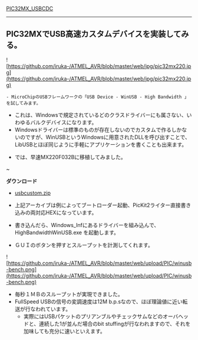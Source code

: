 ﻿[PIC32MX_USBCDC](PIC32MX_USBCDC.md) 


- - - -
## PIC32MXでUSB高速カスタムデバイスを実装してみる。
![https://github.com/iruka-/ATMEL_AVR/blob/master/web/jpg/pic32mx220.jpg](https://github.com/iruka-/ATMEL_AVR/blob/master/web/jpg/pic32mx220.jpg) 


    - MicroChipのUSBフレームワークの「USB Device - WinUSB - High Bandwidth 」を試してみます。
- これは、Windowsで規定されているどのクラスドライバーにも属さない、いわゆるバルクデバイスになります。
- Windowsドライバーは標準のものが存在しないのでカスタムで作るしかないのですが、WinUSBというWindowsに用意されたDLLを呼び出すことで、LibUSBとほぼ同じように手軽にアプリケーションを書くことも出来ます。

<!-- dummy comment line for breaking list -->

- では、早速MX220F032Bに移植してみました。

<!-- dummy comment line for breaking list -->

~


**ダウンロード**
- [usbcustom.zip](https://github.com/iruka-/ATMEL_AVR/blob/master/web/upload/PIC/usbcustom.zip) 

<!-- dummy comment line for breaking list -->

- 上記アーカイブは例によってブートローダー起動、PicKit2ライター直接書き込みの両対応HEXになっています。

<!-- dummy comment line for breaking list -->

- 書き込んだら、Windows_Infにあるドライバーを組み込んで、HighBandwidthWinUSB.exe を起動します。

<!-- dummy comment line for breaking list -->

- ＧＵＩのボタンを押すとスループットを計測してくれます。

<!-- dummy comment line for breaking list -->

![https://github.com/iruka-/ATMEL_AVR/blob/master/web/upload/PIC/winusb-bench.png](https://github.com/iruka-/ATMEL_AVR/blob/master/web/upload/PIC/winusb-bench.png) 

- 毎秒１ＭＢのスループットが実現できました。
- FullSpeed USBの信号の変調速度は12M b.p.sなので、ほぼ理論値に近い転送が行なわれています。
    - 実際にはUSBパケットのプリアンブルやチェックサムなどのオーバヘッドと、連続した1が並んだ場合のbit stuffingが行なわれますので、それを加味しても充分に速いといえます。

